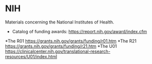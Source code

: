 # NIH
Materials concerning the National Institutes of Health.

* Catalog of funding awards: https://report.nih.gov/award/index.cfm

*The R01 https://grants.nih.gov/grants/funding/r01.htm
*The R21 https://grants.nih.gov/grants/funding/r21.htm
*The U01 https://clinicalcenter.nih.gov/translational-research-resources/U01/index.html
